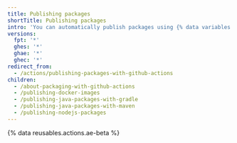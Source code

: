 ```yaml
---
title: Publishing packages
shortTitle: Publishing packages
intro: 'You can automatically publish packages using {% data variables.product.prodname_actions %}.'
versions:
  fpt: '*'
  ghes: '*'
  ghae: '*'
  ghec: '*'
redirect_from:
  - /actions/publishing-packages-with-github-actions
children:
  - /about-packaging-with-github-actions
  - /publishing-docker-images
  - /publishing-java-packages-with-gradle
  - /publishing-java-packages-with-maven
  - /publishing-nodejs-packages
---
```


{% data reusables.actions.ae-beta %}
